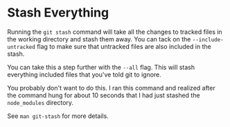 # Stash Everything

Running the `git stash` command will take all the changes to tracked files
in the working directory and stash them away. You can tack on the
`--include-untracked` flag to make sure that untracked files are also
included in the stash.

You can take this a step further with the `--all` flag. This will stash
everything included files that you've told git to ignore.

You probably don't want to do this. I ran this command and realized after
the command hung for about 10 seconds that I had just stashed the
`node_modules` directory.

See `man git-stash` for more details.
